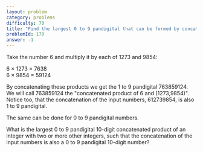 ```yaml
---
layout: problem
category: problems
difficulty: 70
title: "Find the largest 0 to 9 pandigital that can be formed by concatenating products"
problemId: 170
answer: -1
---
```

Take the number 6 and multiply it by each of 1273 and 9854:

6 × 1273 = 7638  
 6 × 9854 = 59124

By concatenating these products we get the 1 to 9 pandigital 763859124. We will call 763859124 the "concatenated product of 6 and (1273,9854)". Notice too, that the concatenation of the input numbers, 612739854, is also 1 to 9 pandigital.

The same can be done for 0 to 9 pandigital numbers.

What is the largest 0 to 9 pandigital 10-digit concatenated product of an integer with two or more other integers, such that the concatenation of the input numbers is also a 0 to 9 pandigital 10-digit number?